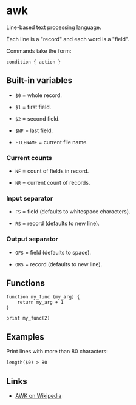 # awk

Line-based text processing language.

Each line is a "record" and each word is a "field".

Commands take the form:

	condition { action }


## Built-in variables

- `$0` = whole record.

- `$1` = first field.

- `$2` = second field.

- `$NF` = last field.

- `FILENAME` = current file name.


### Current counts

- `NF` = count of fields in record.

- `NR` = current count of records.


### Input separator

- `FS` = field (defaults to whitespace characters).

- `RS` = record (defaults to new line).


### Output separator

- `OFS` = field (defaults to space).

- `ORS` = record (defaults to new line).


## Functions

	function my_func (my_arg) {
		return my_arg + 1
	}

	print my_func(2)


## Examples

Print lines with more than 80 characters:

	length($0) > 80


## Links

- [AWK on Wikipedia](https://en.wikipedia.org/wiki/AWK)
